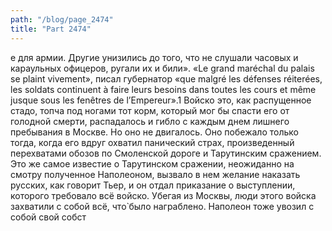 ```yaml
---
path: "/blog/page_2474"
title: "Part 2474"
---
```


е для армии. Другие унизились до того, что не слушали часовых и караульных офицеров, ругали их и били».
«Le grand maréchal du palais se plaint vivement», писал губернатор «que malgré les défenses réiterées, les soldats continuent à faire leurs besoins dans toutes les cours et même jusque sous les fenêtres de l’Empereur».1
Войско это, как распущенное стадо, топча под ногами тот корм, который мог бы спасти его от голодной смерти, распадалось и гибло с каждым днем лишнего пребывания в Москве.
Но оно не двигалось.
Оно побежало только тогда, когда его вдруг охватил панический страх, произведенный перехватами обозов по Смоленской дороге и Тарутинским сражением. Это же самое известие о Тарутинском сражении, неожиданно на смотру полученное Наполеоном, вызвало в нем желание наказать русских, как говорит Тьер, и он отдал приказание о выступлении, которого требовало всё войско.
Убегая из Москвы, люди этого войска захватили с собой всё, что̀ было награблено. Наполеон тоже увозил с собой свой собст
